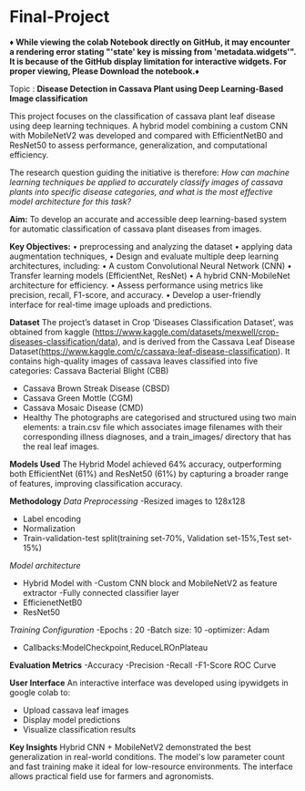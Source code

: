 # Final-Project
♦️ **While viewing the colab Notebook directly on GitHub, it may encounter a rendering error stating "'state' key is missing from 'metadata.widgets'". It is because of the GitHub display limitation for interactive widgets. For proper viewing, Please Download the notebook.**♦️

 Topic :
 **Disease Detection in Cassava Plant using Deep Learning-Based Image classification**

 This project focuses on the classification of cassava plant leaf disease using deep learning techniques. A hybrid model combining a custom CNN with MobileNetV2 was developed and compared with EfficientNetB0 and ResNet50 to assess performance, generalization, and computational efficiency.

The research question guiding the initiative is therefore:
*How can machine learning techniques be applied to accurately classify images of cassava plants into specific disease categories, and what is the most effective model architecture for this task?* 

**Aim:** 
To develop an accurate and accessible deep learning-based system for automatic classification of cassava plant diseases from images.    

**Key Objectives:**
•	preprocessing and analyzing the dataset
•	applying  data augmentation techniques, 
•	Design and evaluate multiple deep learning architectures, including:
•	A custom Convolutional Neural Network (CNN)
•	Transfer learning models (EfficientNet, ResNet)
•	A hybrid CNN-MobileNet architecture for efficiency.
•	Assess performance using metrics like precision, recall, F1-score, and accuracy.
•	Develop a user-friendly interface for real-time image uploads and predictions.

 **Dataset**
 The project’s dataset in Crop ‘Diseases Classification Dataset’, was obtained from kaggle (https://www.kaggle.com/datasets/mexwell/crop-diseases-classification/data), and is derived from the Cassava Leaf Disease Dataset(https://www.kaggle.com/c/cassava-leaf-disease-classification).
 It contains high-quality images of cassava leaves classified into five categories: 
  Cassava Bacterial Blight (CBB)
  - Cassava Brown Streak Disease (CBSD)
  - Cassava Green Mottle (CGM)
  - Cassava Mosaic Disease (CMD)
  - Healthy
The photographs are categorised and structured using two main elements: a train.csv file which associates image filenames with their corresponding illness diagnoses, and a train_images/ directory that has the real leaf images.

**Models Used**
The Hybrid Model achieved 64% accuracy, outperforming both EfficientNet (61%) and ResNet50 (61%) by capturing a broader range of features, improving classification accuracy.

**Methodology**
*Data Preprocessing*
    -Resized images to 128x128
   - Label encoding
   - Normalization
   - Train-validation-test split(training set-70%, Validation set-15%,Test set- 15%)


*Model architecture*
   - Hybrid Model with -Custom CNN block and MobileNetV2 as feature extractor -Fully connected classifier layer
   - EfficienetNetB0
   - ResNet50


*Training Configuration*
   -Epochs : 20
  -Batch size: 10
  -optimizer: Adam
 - Callbacks:ModelCheckpoint,ReduceLROnPlateau


**Evaluation Metrics**
    -Accuracy
    -Precision
    -Recall
    -F1-Score
     ROC Curve


**User Interface**
An interactive interface was developed using ipywidgets in google colab to:
- Upload cassava leaf images
- Display model predictions
- Visualize classification results

**Key Insights**
Hybrid CNN + MobileNetV2 demonstrated the best generalization in real-world conditions.
The model's low parameter count and fast training make it ideal for low-resource environments.
The interface allows practical field use for farmers and agronomists.
